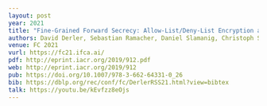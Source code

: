 ```yaml
---
layout: post
year: 2021
title: "Fine-Grained Forward Secrecy: Allow-List/Deny-List Encryption and Applications"
authors: David Derler, Sebastian Ramacher, Daniel Slamanig, Christoph Striecks
venue: FC 2021
vurl: https://fc21.ifca.ai/
pdf: http://eprint.iacr.org/2019/912.pdf
web: http://eprint.iacr.org/2019/912
pub: https://doi.org/10.1007/978-3-662-64331-0_26
bib: https://dblp.org/rec/conf/fc/DerlerRSS21.html?view=bibtex
talk: https://youtu.be/kEvfzz8eOjs
---
```

